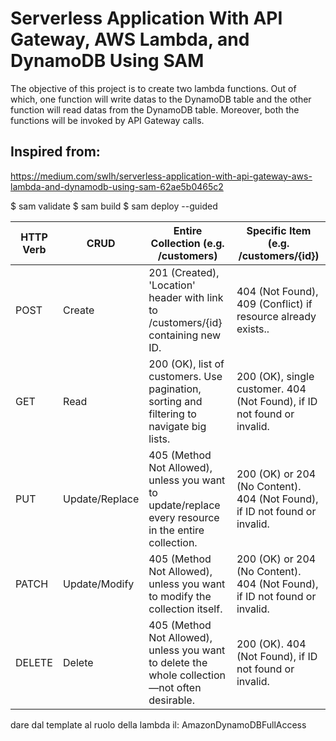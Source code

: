 # Serverless Application With API Gateway, AWS Lambda, and DynamoDB Using SAM

The objective of this project is to create two lambda functions. Out of which, one function will write datas to the DynamoDB table and the other function will read datas from the DynamoDB table. Moreover, both the functions will be invoked by API Gateway calls.

## Inspired from:

https://medium.com/swlh/serverless-application-with-api-gateway-aws-lambda-and-dynamodb-using-sam-62ae5b0465c2

$ sam validate
$ sam build
$ sam deploy --guided


| HTTP Verb | CRUD           | Entire Collection (e.g. /customers)                                                                  | Specific Item (e.g. /customers/{id})                                        |
|-----------|----------------|------------------------------------------------------------------------------------------------------|-----------------------------------------------------------------------------|
| POST      | Create         | 201 (Created), 'Location' header with link to /customers/{id} containing new ID.                     | 404 (Not Found), 409 (Conflict) if resource already exists..                |
| GET       | Read           | 200 (OK), list of customers. Use pagination, sorting and filtering to navigate big lists.            | 200 (OK), single customer. 404 (Not Found), if ID not found or invalid.     |
| PUT       | Update/Replace | 405 (Method Not Allowed), unless you want to update/replace every resource in the entire collection. | 200 (OK) or 204 (No Content).  404 (Not Found), if ID not found or invalid. |
| PATCH     | Update/Modify  | 405 (Method Not Allowed), unless you want to modify the collection itself.                           | 200 (OK) or 204 (No Content).  404 (Not Found), if ID not found or invalid. |
| DELETE    | Delete         | 405 (Method Not Allowed), unless you want to delete the whole collection—not often desirable.        | 200 (OK).  404 (Not Found), if ID not found or invalid.                     |

dare dal template al ruolo della lambda il:  AmazonDynamoDBFullAccess

